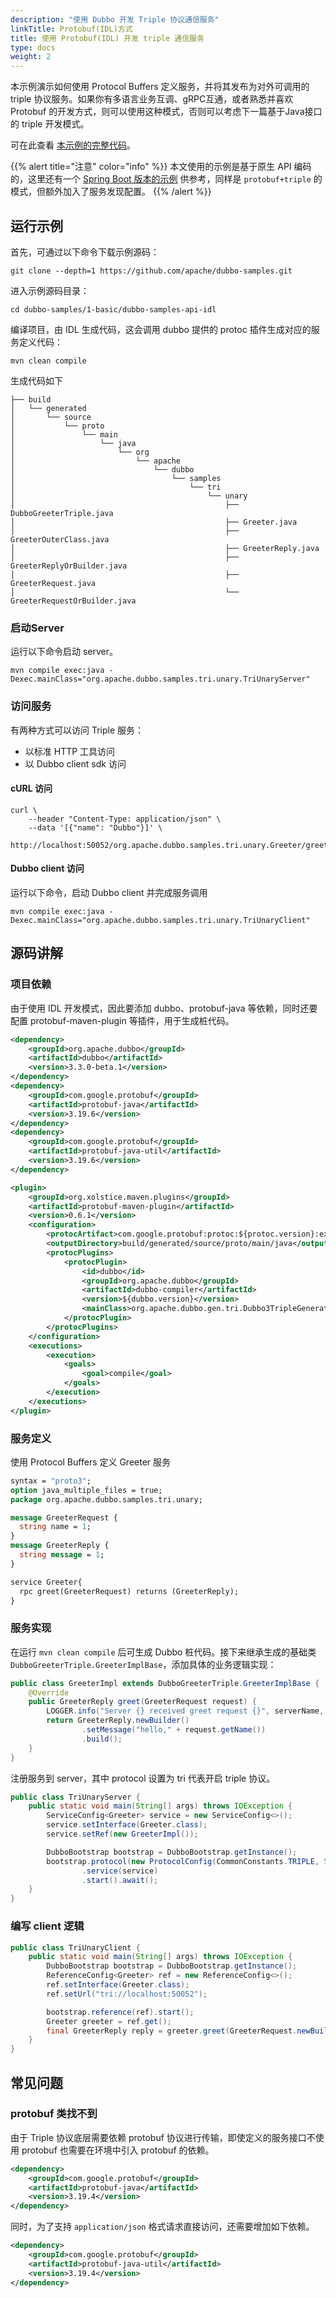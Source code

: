 ```yaml
---
description: "使用 Dubbo 开发 Triple 协议通信服务"
linkTitle: Protobuf(IDL)方式
title: 使用 Protobuf(IDL) 开发 triple 通信服务
type: docs
weight: 2
---
```


本示例演示如何使用 Protocol Buffers 定义服务，并将其发布为对外可调用的 triple 协议服务。如果你有多语言业务互调、gRPC互通，或者熟悉并喜欢 Protobuf 的开发方式，则可以使用这种模式，否则可以考虑下一篇基于Java接口的 triple 开发模式。

可在此查看 [本示例的完整代码](https://github.com/apache/dubbo-samples/tree/master/1-basic/dubbo-samples-api-idl)。

{{% alert title="注意" color="info" %}}
本文使用的示例是基于原生 API 编码的，这里还有一个 [Spring Boot 版本的示例]() 供参考，同样是 `protobuf+triple` 的模式，但额外加入了服务发现配置。
{{% /alert %}}

## 运行示例

首先，可通过以下命令下载示例源码：
```shell
git clone --depth=1 https://github.com/apache/dubbo-samples.git
```

进入示例源码目录：
```shell
cd dubbo-samples/1-basic/dubbo-samples-api-idl
```

编译项目，由 IDL 生成代码，这会调用 dubbo 提供的 protoc 插件生成对应的服务定义代码：
```shell
mvn clean compile
```

生成代码如下

```text
├── build
│   └── generated
│       └── source
│           └── proto
│               └── main
│                   └── java
│                       └── org
│                           └── apache
│                               └── dubbo
│                                   └── samples
│                                       └── tri
│                                           └── unary
│                                               ├── DubboGreeterTriple.java
│                                               ├── Greeter.java
│                                               ├── GreeterOuterClass.java
│                                               ├── GreeterReply.java
│                                               ├── GreeterReplyOrBuilder.java
│                                               ├── GreeterRequest.java
│                                               └── GreeterRequestOrBuilder.java
```

### 启动Server
运行以下命令启动 server。
```shell
mvn compile exec:java -Dexec.mainClass="org.apache.dubbo.samples.tri.unary.TriUnaryServer"
```

### 访问服务
有两种方式可以访问 Triple 服务：
* 以标准 HTTP 工具访问
* 以 Dubbo client sdk 访问

#### cURL 访问

```shell
curl \
    --header "Content-Type: application/json" \
    --data '[{"name": "Dubbo"}]' \
    http://localhost:50052/org.apache.dubbo.samples.tri.unary.Greeter/greet/
```

#### Dubbo client 访问
运行以下命令，启动 Dubbo client 并完成服务调用
```shell
mvn compile exec:java -Dexec.mainClass="org.apache.dubbo.samples.tri.unary.TriUnaryClient"
```

## 源码讲解

### 项目依赖
由于使用 IDL 开发模式，因此要添加 dubbo、protobuf-java 等依赖，同时还要配置 protobuf-maven-plugin 等插件，用于生成桩代码。

```xml
<dependency>
	<groupId>org.apache.dubbo</groupId>
	<artifactId>dubbo</artifactId>
	<version>3.3.0-beta.1</version>
</dependency>
<dependency>
	<groupId>com.google.protobuf</groupId>
	<artifactId>protobuf-java</artifactId>
	<version>3.19.6</version>
</dependency>
<dependency>
	<groupId>com.google.protobuf</groupId>
	<artifactId>protobuf-java-util</artifactId>
	<version>3.19.6</version>
</dependency>
```

```xml
<plugin>
	<groupId>org.xolstice.maven.plugins</groupId>
	<artifactId>protobuf-maven-plugin</artifactId>
	<version>0.6.1</version>
	<configuration>
		<protocArtifact>com.google.protobuf:protoc:${protoc.version}:exe:${os.detected.classifier}</protocArtifact>
		<outputDirectory>build/generated/source/proto/main/java</outputDirectory>
		<protocPlugins>
			<protocPlugin>
				<id>dubbo</id>
				<groupId>org.apache.dubbo</groupId>
				<artifactId>dubbo-compiler</artifactId>
				<version>${dubbo.version}</version>
				<mainClass>org.apache.dubbo.gen.tri.Dubbo3TripleGenerator</mainClass>
			</protocPlugin>
		</protocPlugins>
	</configuration>
	<executions>
		<execution>
			<goals>
				<goal>compile</goal>
			</goals>
		</execution>
	</executions>
</plugin>
```

### 服务定义
使用 Protocol Buffers 定义 Greeter 服务

```protobuf
syntax = "proto3";
option java_multiple_files = true;
package org.apache.dubbo.samples.tri.unary;

message GreeterRequest {
  string name = 1;
}
message GreeterReply {
  string message = 1;
}

service Greeter{
  rpc greet(GreeterRequest) returns (GreeterReply);
}
```

### 服务实现
在运行 `mvn clean compile` 后可生成 Dubbo 桩代码。接下来继承生成的基础类 `DubboGreeterTriple.GreeterImplBase`，添加具体的业务逻辑实现：

```java
public class GreeterImpl extends DubboGreeterTriple.GreeterImplBase {
    @Override
    public GreeterReply greet(GreeterRequest request) {
        LOGGER.info("Server {} received greet request {}", serverName, request);
        return GreeterReply.newBuilder()
                .setMessage("hello," + request.getName())
                .build();
    }
}
```

注册服务到 server，其中 protocol 设置为 tri 代表开启 triple 协议。

```java
public class TriUnaryServer {
    public static void main(String[] args) throws IOException {
        ServiceConfig<Greeter> service = new ServiceConfig<>();
        service.setInterface(Greeter.class);
        service.setRef(new GreeterImpl());

        DubboBootstrap bootstrap = DubboBootstrap.getInstance();
        bootstrap.protocol(new ProtocolConfig(CommonConstants.TRIPLE, 50052))
                .service(service)
                .start().await();
    }
}
```

### 编写 client 逻辑
```java
public class TriUnaryClient {
    public static void main(String[] args) throws IOException {
        DubboBootstrap bootstrap = DubboBootstrap.getInstance();
        ReferenceConfig<Greeter> ref = new ReferenceConfig<>();
        ref.setInterface(Greeter.class);
        ref.setUrl("tri://localhost:50052");

        bootstrap.reference(ref).start();
        Greeter greeter = ref.get();
		final GreeterReply reply = greeter.greet(GreeterRequest.newBuilder().setName("name").build());
    }
}
```

## 常见问题

### protobuf 类找不到

由于 Triple 协议底层需要依赖 protobuf 协议进行传输，即使定义的服务接口不使用 protobuf 也需要在环境中引入 protobuf 的依赖。

```xml
<dependency>
	<groupId>com.google.protobuf</groupId>
	<artifactId>protobuf-java</artifactId>
	<version>3.19.4</version>
</dependency>
```

同时，为了支持 `application/json` 格式请求直接访问，还需要增加如下依赖。
```xml
<dependency>
	<groupId>com.google.protobuf</groupId>
	<artifactId>protobuf-java-util</artifactId>
	<version>3.19.4</version>
</dependency>
```
